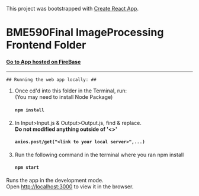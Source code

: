 This project was bootstrapped with [Create React App](https://github.com/facebook/create-react-app).

# BME590Final ImageProcessing Frontend Folder #

#### [Go to App hosted on FireBase](https://bmetester-484d1.firebaseapp.com/) ####
---

    ## Running the web app locally: ##

1) Once cd'd into this folder in the Terminal, run: 
<br>(You may need to install Node Package)

    #### `npm install`

2) In Input>Input.js & Output>Output.js, find & replace. 
<br>**Do not modified anything outside of '<>'**

    #### `axios.post/get("<link to your local server>",...)`

3) Run the following command in the terminal where you ran npm install

    #### `npm start`

Runs the app in the development mode.<br>
Open [http://localhost:3000](http://localhost:3000) to view it in the browser.



